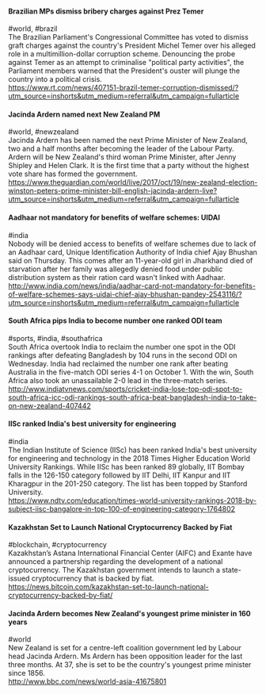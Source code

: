
#### Brazilian MPs dismiss bribery charges against Prez Temer
#world, #brazil  
The Brazilian Parliament's Congressional Committee has voted to dismiss graft charges against the country's President Michel Temer over his alleged role in a multimillion-dollar corruption scheme. Denouncing the probe against Temer as an attempt to criminalise "political party activities", the Parliament members warned that the President's ouster will plunge the country into a political crisis.  
https://www.rt.com/news/407151-brazil-temer-corruption-dismissed/?utm_source=inshorts&utm_medium=referral&utm_campaign=fullarticle

#### Jacinda Ardern named next New Zealand PM
#world, #newzealand  
Jacinda Ardern has been named the next Prime Minister of New Zealand, two and a half months after becoming the leader of the Labour Party. Ardern will be New Zealand's third woman Prime Minister, after Jenny Shipley and Helen Clark. It is the first time that a party without the highest vote share has formed the government.  
https://www.theguardian.com/world/live/2017/oct/19/new-zealand-election-winston-peters-prime-minister-bill-english-jacinda-ardern-live?utm_source=inshorts&utm_medium=referral&utm_campaign=fullarticle

#### Aadhaar not mandatory for benefits of welfare schemes: UIDAI
#india  
Nobody will be denied access to benefits of welfare schemes due to lack of an Aadhaar card, Unique Identification Authority of India chief Ajay Bhushan said on Thursday. This comes after an 11-year-old girl in Jharkhand died of starvation after her family was allegedly denied food under public distribution system as their ration card wasn't linked with Aadhaar.  
http://www.india.com/news/india/aadhar-card-not-mandatory-for-benefits-of-welfare-schemes-says-uidai-chief-ajay-bhushan-pandey-2543116/?utm_source=inshorts&utm_medium=referral&utm_campaign=fullarticle

#### South Africa pips India to become number one ranked ODI team
#sports, #india, #southafrica  
South Africa overtook India to reclaim the number one spot in the ODI rankings after defeating Bangladesh by 104 runs in the second ODI on Wednesday. India had reclaimed the number one rank after beating Australia in the five-match ODI series 4-1 on October 1. With the win, South Africa also took an unassailable 2-0 lead in the three-match series.  
http://www.indiatvnews.com/sports/cricket-india-lose-top-odi-spot-to-south-africa-icc-odi-rankings-south-africa-beat-bangladesh-india-to-take-on-new-zealand-407442

#### IISc ranked India's best university for engineering
#india  
The Indian Institute of Science (IISc) has been ranked India's best university for engineering and technology in the 2018 Times Higher Education World University Rankings. While IISc has been ranked 89 globally, IIT Bombay falls in the 126-150 category followed by IIT Delhi, IIT Kanpur and IIT Kharagpur in the 201-250 category. The list has been topped by Stanford University.  
https://www.ndtv.com/education/times-world-university-rankings-2018-by-subject-iisc-bangalore-in-top-100-of-engineering-category-1764802

#### Kazakhstan Set to Launch National Cryptocurrency Backed by Fiat
#blockchain, #cryptocurrency  
Kazakhstan’s Astana International Financial Center (AIFC) and Exante have announced a partnership regarding the development of a national cryptocurrency. The Kazakhstan government intends to launch a state-issued cryptocurrency that is backed by fiat.  
https://news.bitcoin.com/kazakhstan-set-to-launch-national-cryptocurrency-backed-by-fiat/

#### Jacinda Ardern becomes New Zealand's youngest prime minister in 160 years
#world  
New Zealand is set for a centre-left coalition government led by Labour head Jacinda Ardern. Ms Ardern has been opposition leader for the last three months. At 37, she is set to be the country's youngest prime minister since 1856.  
http://www.bbc.com/news/world-asia-41675801
